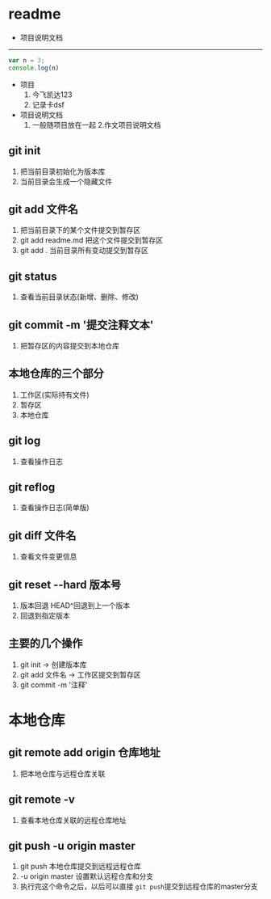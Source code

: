 # readme
- 项目说明文档
---
```js
var n = 3;
console.log(n)
```
+ 项目
    1. 今飞凯达123
    2. 记录卡dsf
+ 项目说明文档
    1. 一般随项目放在一起
    2.作文项目说明文档

## git init
1. 把当前目录初始化为版本库
2. 当前目录会生成一个隐藏文件

## git add 文件名
1. 把当前目录下的某个文件提交到暂存区
2. git add readme.md 把这个文件提交到暂存区
3. git add . 当前目录所有变动提交到暂存区

## git status
1. 查看当前目录状态(新增、删除、修改)

## git commit -m '提交注释文本' 
1. 把暂存区的内容提交到本地仓库

## 本地仓库的三个部分
1. 工作区(实际持有文件)
2. 暂存区
3. 本地仓库

## git log
1. 查看操作日志

## git reflog
1. 查看操作日志(简单版)

## git diff 文件名
1. 查看文件变更信息

## git reset --hard 版本号
1. 版本回退 HEAD^回退到上一个版本
2. 回退到指定版本

## 主要的几个操作
1. git init -> 创建版本库
2. git add 文件名 -> 工作区提交到暂存区
3. git commit -m '注释'

# 本地仓库
## git remote add  origin 仓库地址
1. 把本地仓库与远程仓库关联

## git remote -v
1. 查看本地仓库关联的远程仓库地址

## git push -u origin master
1. git push 本地仓库提交到远程远程仓库
2. -u origin master 设置默认远程仓库和分支
3. 执行完这个命令之后，以后可以直接 `git push`提交到远程仓库的master分支
